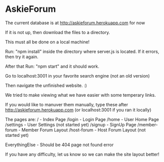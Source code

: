# AskieForum

The current database is at http://askieforum.herokuapp.com for now

If it is not up, then download the files to a directory.

This must all be done on a local machine!

Run: "npm install" inside the directory where server.js is located.
    If it errors, then try it again.

After that Run: "npm start" and it should work.

Go to localhost:3001 in your favorite search engine (not an old version)

Then navigate the unfinished website. :)



We tried to make viewing what we have easier with some temperary links.  

If you would like to manuver them manually, type these after http://askieforum.herokuapp.com (or localhost:3001 if you ran it locally)


The pages are:
/				- Index Page
/login			- Login Page
/home			- User Home Page
/settings		- User Settings (not started yet)
/signup			- SignUp Page
/member-forum	- Member Forum Layout
/host-forum		- Host Forum Layout (not started yet)

EverythingElse  - Should be 404 page not found error


If you have any difficulty, let us know so we can make the site layout better!
